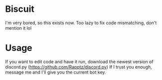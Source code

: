 # Biscuit
I'm very bored, so this exists now. Too lazy to fix code mismatching, don't mention it lol

# Usage
If you want to edit code and have it run, download the newest version of discord.py (https://github.com/Rapptz/discord.py)
If I trust you enough, message me and I'll give you the current bot key.
